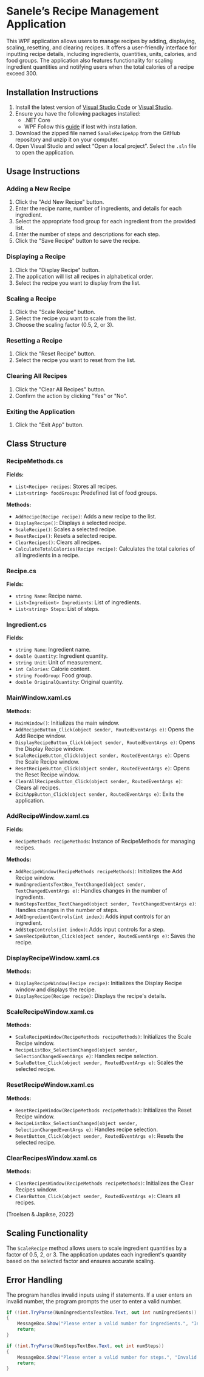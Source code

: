 # Sanele’s Recipe Management Application

This WPF application allows users to manage recipes by adding, displaying, scaling, resetting, and clearing recipes. It offers a user-friendly interface for inputting recipe details, including ingredients, quantities, units, calories, and food groups. The application also features functionality for scaling ingredient quantities and notifying users when the total calories of a recipe exceed 300.

## Installation Instructions

1. Install the latest version of [Visual Studio Code](https://code.visualstudio.com/) or [Visual Studio](https://visualstudio.microsoft.com/).
2. Ensure you have the following packages installed:
   - .NET Core
   - WPF
     Follow this [guide](https://learn.microsoft.com/en-us/visualstudio/install/install-visual-studio?view=vs-2022) if lost with installation.
3. Download the zipped file named `SanaleRecipeApp` from the GitHub repository and unzip it on your computer.
4. Open Visual Studio and select “Open a local project”. Select the `.sln` file to open the application.

## Usage Instructions

### Adding a New Recipe

1. Click the "Add New Recipe" button.
2. Enter the recipe name, number of ingredients, and details for each ingredient.
3. Select the appropriate food group for each ingredient from the provided list.
4. Enter the number of steps and descriptions for each step.
5. Click the "Save Recipe" button to save the recipe.

### Displaying a Recipe

1. Click the "Display Recipe" button.
2. The application will list all recipes in alphabetical order.
3. Select the recipe you want to display from the list.

### Scaling a Recipe

1. Click the "Scale Recipe" button.
2. Select the recipe you want to scale from the list.
3. Choose the scaling factor (0.5, 2, or 3).

### Resetting a Recipe

1. Click the "Reset Recipe" button.
2. Select the recipe you want to reset from the list.

### Clearing All Recipes

1. Click the "Clear All Recipes" button.
2. Confirm the action by clicking "Yes" or "No".

### Exiting the Application

1. Click the "Exit App" button.

## Class Structure

### RecipeMethods.cs

**Fields:**
- `List<Recipe> recipes`: Stores all recipes.
- `List<string> foodGroups`: Predefined list of food groups.

**Methods:**
- `AddRecipe(Recipe recipe)`: Adds a new recipe to the list.
- `DisplayRecipe()`: Displays a selected recipe.
- `ScaleRecipe()`: Scales a selected recipe.
- `ResetRecipe()`: Resets a selected recipe.
- `ClearRecipes()`: Clears all recipes.
- `CalculateTotalCalories(Recipe recipe)`: Calculates the total calories of all ingredients in a recipe.

### Recipe.cs

**Fields:**
- `string Name`: Recipe name.
- `List<Ingredient> Ingredients`: List of ingredients.
- `List<string> Steps`: List of steps.

### Ingredient.cs

**Fields:**
- `string Name`: Ingredient name.
- `double Quantity`: Ingredient quantity.
- `string Unit`: Unit of measurement.
- `int Calories`: Calorie content.
- `string FoodGroup`: Food group.
- `double OriginalQuantity`: Original quantity.

### MainWindow.xaml.cs

**Methods:**
- `MainWindow()`: Initializes the main window.
- `AddRecipeButton_Click(object sender, RoutedEventArgs e)`: Opens the Add Recipe window.
- `DisplayRecipeButton_Click(object sender, RoutedEventArgs e)`: Opens the Display Recipe window.
- `ScaleRecipeButton_Click(object sender, RoutedEventArgs e)`: Opens the Scale Recipe window.
- `ResetRecipeButton_Click(object sender, RoutedEventArgs e)`: Opens the Reset Recipe window.
- `ClearAllRecipesButton_Click(object sender, RoutedEventArgs e)`: Clears all recipes.
- `ExitAppButton_Click(object sender, RoutedEventArgs e)`: Exits the application.

### AddRecipeWindow.xaml.cs

**Fields:**
- `RecipeMethods recipeMethods`: Instance of RecipeMethods for managing recipes.

**Methods:**
- `AddRecipeWindow(RecipeMethods recipeMethods)`: Initializes the Add Recipe window.
- `NumIngredientsTextBox_TextChanged(object sender, TextChangedEventArgs e)`: Handles changes in the number of ingredients.
- `NumStepsTextBox_TextChanged(object sender, TextChangedEventArgs e)`: Handles changes in the number of steps.
- `AddIngredientControls(int index)`: Adds input controls for an ingredient.
- `AddStepControls(int index)`: Adds input controls for a step.
- `SaveRecipeButton_Click(object sender, RoutedEventArgs e)`: Saves the recipe.

### DisplayRecipeWindow.xaml.cs

**Methods:**
- `DisplayRecipeWindow(Recipe recipe)`: Initializes the Display Recipe window and displays the recipe.
- `DisplayRecipe(Recipe recipe)`: Displays the recipe's details.

### ScaleRecipeWindow.xaml.cs

**Methods:**
- `ScaleRecipeWindow(RecipeMethods recipeMethods)`: Initializes the Scale Recipe window.
- `RecipeListBox_SelectionChanged(object sender, SelectionChangedEventArgs e)`: Handles recipe selection.
- `ScaleButton_Click(object sender, RoutedEventArgs e)`: Scales the selected recipe.

### ResetRecipeWindow.xaml.cs

**Methods:**
- `ResetRecipeWindow(RecipeMethods recipeMethods)`: Initializes the Reset Recipe window.
- `RecipeListBox_SelectionChanged(object sender, SelectionChangedEventArgs e)`: Handles recipe selection.
- `ResetButton_Click(object sender, RoutedEventArgs e)`: Resets the selected recipe.

### ClearRecipesWindow.xaml.cs

**Methods:**
- `ClearRecipesWindow(RecipeMethods recipeMethods)`: Initializes the Clear Recipes window.
- `ClearButton_Click(object sender, RoutedEventArgs e)`: Clears all recipes.

(Troelsen & Japikse, 2022)


## Scaling Functionality

The `ScaleRecipe` method allows users to scale ingredient quantities by a factor of 0.5, 2, or 3. The application updates each ingredient's quantity based on the selected factor and ensures accurate scaling.

## Error Handling

The program handles invalid inputs using if statements. If a user enters an invalid number, the program prompts the user to enter a valid number.

```csharp
if (!int.TryParse(NumIngredientsTextBox.Text, out int numIngredients))
{
    MessageBox.Show("Please enter a valid number for ingredients.", "Invalid Input", MessageBoxButton.OK, MessageBoxImage.Error);
    return;
}

if (!int.TryParse(NumStepsTextBox.Text, out int numSteps))
{
    MessageBox.Show("Please enter a valid number for steps.", "Invalid Input", MessageBoxButton.OK, MessageBoxImage.Error);
    return;
}
